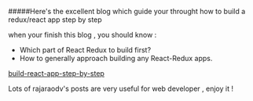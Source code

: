#####Here's the excellent blog which guide your throught how to build a redux/react app step by step

when your finish this blog , you should know : 

*  Which part of React Redux to build first?
*  How to generally approach building any React-Redux apps.
 
 
[build-react-app-step-by-step](https://medium.com/@rajaraodv/step-by-step-guide-to-building-react-redux-apps-using-mocks-48ca0f47f9a#.lo0ktvi0q)

Lots of rajaraodv's posts are very useful for web developer , enjoy it !